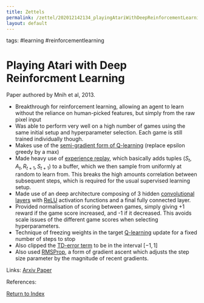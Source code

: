 ```yaml
---
title: Zettels
permalink: /zettel/202012142134_playingAtariWithDeepReinforcementLearning
layout: default
---
```

tags: #learning #reinforcementlearning

# Playing Atari with Deep Reinforcment Learning

Paper authored by Mnih et al, 2013.

- Breakthrough for reinforcement learning, allowing an agent to learn without the 
reliance on human-picked features, but simply from the raw pixel input
- Was able to perform very well on a high number of games using the same initial setup and hyperparameter selection. Each game 
  is still trained individually though.
- Makes use of the [semi-gradient form of Q-learning](202012052205_episodicSemiGradientSarsa) (replace epsilon greedy by a max) 
- Made heavy use of [experience replay](TODO), which basically adds tuples $(S_t, A_t, R_{t+1}, S_{t+1})$ to a buffer, which we then 
  sample from uniformly at random to learn from. This breaks the high amounts correlation between subsequent steps, which is required for the usual
  supervised learning setup. 
- Made use of an deep architecture composing of 3 hidden [convolutional layers](TODO) with [ReLU](TODO) activation functions and a 
  final fully connected layer. 
- Provided normalisation of scoring between games, simply giving +1 reward if the game score increased, and -1 if it decreased. This 
  avoids scale issues of the different game scores when selecting hyperparameters.
- Technique of freezing weights in the target [Q-learning](202011302128_qLearning) update for a fixed number of steps to stop 
- Also clipped the [TD-error term](202011302057_TDError) to be in the interval $[-1,1]$
- Also used [RMSProp](TODO), a form of gradient ascent which adjusts the step size parameter by the magnitude of recent gradients.
  

Links: [Arxiv Paper](https://arxiv.org/pdf/1312.5602.pdf)

References:

[Return to Index](index)